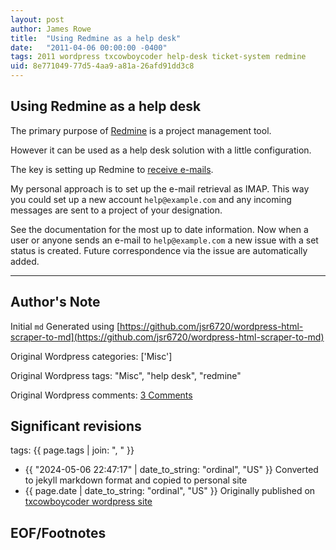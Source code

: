 ```yaml
---
layout: post
author: James Rowe
title:  "Using Redmine as a help desk"
date:   "2011-04-06 00:00:00 -0400"
tags: 2011 wordpress txcowboycoder help-desk ticket-system redmine
uid: 8e771049-77d5-4aa9-a81a-26afd91dd3c8
---
```



## Using Redmine as a help desk


The primary purpose of [Redmine](http://www.redmine.org) is a project management tool.


However it can be used as a help desk solution with a little configuration.


The key is setting up Redmine to [receive e-mails](http://www.redmine.org/projects/redmine/wiki/RedmineReceivingEmails).


My personal approach is to set up the e-mail retrieval as IMAP. This way you could set up a new account `help@example.com` and any incoming messages are sent to a project of your designation.


See the documentation for the most up to date information. Now when a user or anyone sends an e-mail to `help@example.com` a new issue with a set status is created. Future correspondence via the issue are automatically added.




---

## Author's Note

Initial `md` Generated using [https://github.com/jsr6720/wordpress-html-scraper-to-md](https://github.com/jsr6720/wordpress-html-scraper-to-md)

Original Wordpress categories: ['Misc']

Original Wordpress tags: "Misc", "help desk", "redmine"

Original Wordpress comments: <a href="https://txcowboycoder.wordpress.com/2011/04/06/using-redmine-as-a-help-desk/#comments">3 Comments</a>

## Significant revisions

tags: {{ page.tags | join: ", " }} <!-- todo move this somewhere -->

- {{ "2024-05-06 22:47:17" | date_to_string: "ordinal", "US" }} Converted to jekyll markdown format and copied to personal site
- {{ page.date | date_to_string: "ordinal", "US" }} Originally published on [txcowboycoder wordpress site](https://txcowboycoder.wordpress.com/2011/04/06/using-redmine-as-a-help-desk/)

## EOF/Footnotes

